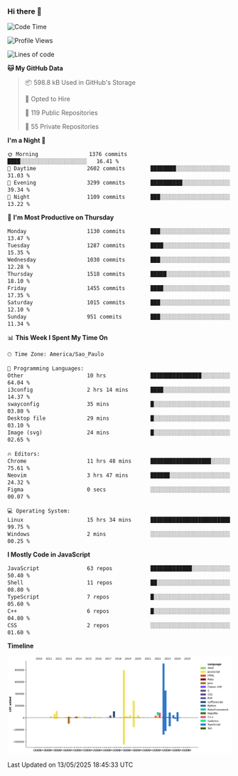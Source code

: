 ### Hi there 👋

<!--START_SECTION:waka-->
![Code Time](http://img.shields.io/badge/Code%20Time-7%2C156%20hrs%2048%20mins-blue)

![Profile Views](http://img.shields.io/badge/Profile%20Views-1-blue)

![Lines of code](https://img.shields.io/badge/From%20Hello%20World%20I%27ve%20Written-3.5%20million%20lines%20of%20code-blue)

**🐱 My GitHub Data** 

> 📦 598.8 kB Used in GitHub's Storage 
 > 
> 💼 Opted to Hire
 > 
> 📜 119 Public Repositories 
 > 
> 🔑 55 Private Repositories 
 > 
**I'm a Night 🦉** 

```text
🌞 Morning                1376 commits        ████░░░░░░░░░░░░░░░░░░░░░   16.41 % 
🌆 Daytime                2602 commits        ████████░░░░░░░░░░░░░░░░░   31.03 % 
🌃 Evening                3299 commits        ██████████░░░░░░░░░░░░░░░   39.34 % 
🌙 Night                  1109 commits        ███░░░░░░░░░░░░░░░░░░░░░░   13.22 % 
```
📅 **I'm Most Productive on Thursday** 

```text
Monday                   1130 commits        ███░░░░░░░░░░░░░░░░░░░░░░   13.47 % 
Tuesday                  1287 commits        ████░░░░░░░░░░░░░░░░░░░░░   15.35 % 
Wednesday                1030 commits        ███░░░░░░░░░░░░░░░░░░░░░░   12.28 % 
Thursday                 1518 commits        █████░░░░░░░░░░░░░░░░░░░░   18.10 % 
Friday                   1455 commits        ████░░░░░░░░░░░░░░░░░░░░░   17.35 % 
Saturday                 1015 commits        ███░░░░░░░░░░░░░░░░░░░░░░   12.10 % 
Sunday                   951 commits         ███░░░░░░░░░░░░░░░░░░░░░░   11.34 % 
```


📊 **This Week I Spent My Time On** 

```text
🕑︎ Time Zone: America/Sao_Paulo

💬 Programming Languages: 
Other                    10 hrs              ████████████████░░░░░░░░░   64.04 % 
i3config                 2 hrs 14 mins       ████░░░░░░░░░░░░░░░░░░░░░   14.37 % 
swayconfig               35 mins             █░░░░░░░░░░░░░░░░░░░░░░░░   03.80 % 
Desktop file             29 mins             █░░░░░░░░░░░░░░░░░░░░░░░░   03.10 % 
Image (svg)              24 mins             █░░░░░░░░░░░░░░░░░░░░░░░░   02.65 % 

🔥 Editors: 
Chrome                   11 hrs 48 mins      ███████████████████░░░░░░   75.61 % 
Neovim                   3 hrs 47 mins       ██████░░░░░░░░░░░░░░░░░░░   24.32 % 
Figma                    0 secs              ░░░░░░░░░░░░░░░░░░░░░░░░░   00.07 % 

💻 Operating System: 
Linux                    15 hrs 34 mins      █████████████████████████   99.75 % 
Windows                  2 mins              ░░░░░░░░░░░░░░░░░░░░░░░░░   00.25 % 
```

**I Mostly Code in JavaScript** 

```text
JavaScript               63 repos            █████████████░░░░░░░░░░░░   50.40 % 
Shell                    11 repos            ██░░░░░░░░░░░░░░░░░░░░░░░   08.80 % 
TypeScript               7 repos             █░░░░░░░░░░░░░░░░░░░░░░░░   05.60 % 
C++                      6 repos             █░░░░░░░░░░░░░░░░░░░░░░░░   04.80 % 
CSS                      2 repos             ░░░░░░░░░░░░░░░░░░░░░░░░░   01.60 % 
```



**Timeline**

![Lines of Code chart](https://raw.githubusercontent.com/jampow/jampow/master/assets/bar_graph.png)


 Last Updated on 13/05/2025 18:45:33 UTC
<!--END_SECTION:waka-->
